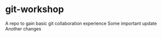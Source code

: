 # git-workshop
A repo to gain basic git collaboration experience
Some important update
Another changes
